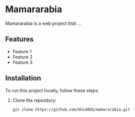 # Mamararabia

Mamararabia is a web project that ...

## Features
- Feature 1
- Feature 2
- Feature 3

## Installation
To run this project locally, follow these steps:
1. Clone the repository:
   ```bash
   git clone https://github.com/khiddGG/mamararabia.git
